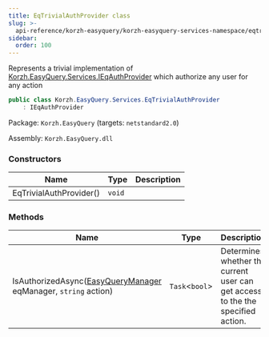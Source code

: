 ```yaml
---
title: EqTrivialAuthProvider class
slug: >-
  api-reference/korzh-easyquery/korzh-easyquery-services-namespace/eqtrivialauthprovider-class
sidebar:
  order: 100
---
```


Represents a trivial implementation of [Korzh.EasyQuery.Services.IEqAuthProvider](///easyquery/docs/api-reference/korzh-easyquery/korzh-easyquery-services-namespace/ieqauthprovider-interface)  which authorize any user for any action
```csharp
public class Korzh.EasyQuery.Services.EqTrivialAuthProvider
    : IEqAuthProvider

```
Package: `Korzh.EasyQuery` (targets: `netstandard2.0`)

Assembly: `Korzh.EasyQuery.dll`

### Constructors

| Name | Type | Description | 
| --- | --- | --- | 
| EqTrivialAuthProvider() | `void` |  | 


### Methods

| Name | Type | Description | 
| --- | --- | --- | 
| IsAuthorizedAsync([EasyQueryManager](///easyquery/docs/api-reference/korzh-easyquery/korzh-easyquery-services-namespace/easyquerymanager-class) eqManager, `string` action) | `Task`&lt;`bool`&gt; | Determines whether the current user can get access to the the specified action. |

